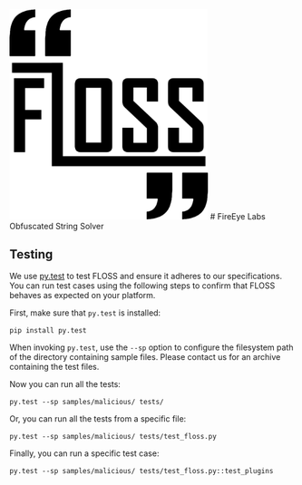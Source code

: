 <img src="resources/logo.png?raw=true " width="350"/>
# FireEye Labs Obfuscated String Solver

## Testing

We use [py.test](http://pytest.org/latest/usage.html) to test
 FLOSS and ensure it adheres to our specifications.
You can run test cases using the following steps
 to confirm that FLOSS behaves as expected on your platform.

First, make sure that `py.test` is installed:

    pip install py.test

When invoking `py.test`, use the `--sp` option to configure the
 filesystem path of the directory containing sample files.
Please contact us for an archive containing the test files.

Now you can run all the tests:

    py.test --sp samples/malicious/ tests/

Or, you can run all the tests from a specific file:

    py.test --sp samples/malicious/ tests/test_floss.py

Finally, you can run a specific test case:

    py.test --sp samples/malicious/ tests/test_floss.py::test_plugins
